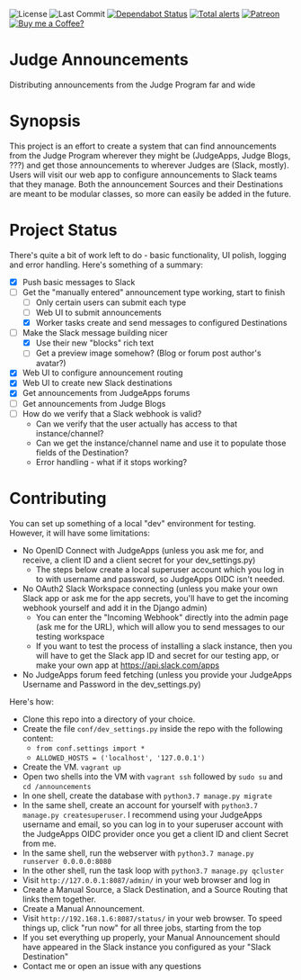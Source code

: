 ![License](https://badgen.net/github/license/dcollinsn/judge-announcements)
![Last Commit](https://badgen.net/github/last-commit/dcollinsn/judge-announcements)
[![Dependabot Status](https://api.dependabot.com/badges/status?host=github&repo=dcollinsn/judge-announcements)](https://dependabot.com)
[![Total alerts](https://img.shields.io/lgtm/alerts/g/dcollinsn/judge-announcements.svg?logo=lgtm&logoWidth=18)](https://lgtm.com/projects/g/dcollinsn/judge-announcements/alerts/)
[![Patreon](https://badgen.net/badge//Support%20me%20on%20Patreon/cyan?icon=patreon)](https://patreon.com/dcollins_judge)
[![Buy me a Coffee?](https://badgen.net/badge/Ko-fi/Buy%20me%20a%20Coffee/cyan)](https://ko-fi.com/dcollins/)

# Judge Announcements
Distributing announcements from the Judge Program far and wide

# Synopsis
This project is an effort to create a system that can find announcements from the Judge Program wherever they might be (JudgeApps, Judge Blogs, ???) and get those announcements to wherever Judges are (Slack, mostly). Users will visit
our web app to configure announcements to Slack teams that they manage. Both the announcement Sources and their Destinations are meant to be modular classes, so more can easily be added in the future.

# Project Status
There's quite a bit of work left to do - basic functionality, UI polish, logging and error handling. Here's something of a summary:

- [x] Push basic messages to Slack
- [ ] Get the "manually entered" announcement type working, start to finish
  - [ ] Only certain users can submit each type
  - [ ] Web UI to submit announcements
  - [x] Worker tasks create and send messages to configured Destinations
- [ ] Make the Slack message building nicer
  - [x] Use their new "blocks" rich text
  - [ ] Get a preview image somehow? (Blog or forum post author's avatar?)
- [x] Web UI to configure announcement routing
- [x] Web UI to create new Slack destinations
- [x] Get announcements from JudgeApps forums
- [ ] Get announcements from Judge Blogs
- [ ] How do we verify that a Slack webhook is valid?
  - Can we verify that the user actually has access to that instance/channel?
  - Can we get the instance/channel name and use it to populate those fields of the Destination?
  - Error handling - what if it stops working?

# Contributing
You can set up something of a local "dev" environment for testing. However, it will have some limitations:
 - No OpenID Connect with JudgeApps (unless you ask me for, and receive, a client ID and a client secret for your dev_settings.py)
   - The steps below create a local superuser account which you log in to with username and password, so JudgeApps OIDC isn't needed.
 - No OAuth2 Slack Workspace connecting (unless you make your own Slack app or ask me for the app secrets, you'll have to get the incoming webhook yourself and add it in the Django admin)
   - You can enter the "Incoming Webhook" directly into the admin page (ask me for the URL), which will allow you to send messages to our testing workspace
   - If you want to test the process of installing a slack instance, then you will have to get the Slack app ID and secret for our testing app, or make your own app at https://api.slack.com/apps
 - No JudgeApps forum feed fetching (unless you provide your JudgeApps Username and Password in the dev_settings.py)

Here's how:
 - Clone this repo into a directory of your choice.
 - Create the file `conf/dev_settings.py` inside the repo with the following content:
   - `from conf.settings import *`
   - `ALLOWED_HOSTS = ('localhost', '127.0.0.1')`
 - Create the VM. `vagrant up`
 - Open two shells into the VM with `vagrant ssh` followed by `sudo su` and `cd /announcements`
 - In one shell, create the database with `python3.7 manage.py migrate`
 - In the same shell, create an account for yourself with `python3.7 manage.py createsuperuser`. I recommend using your JudgeApps username and email, so you can log in to your superuser account with the JudgeApps OIDC provider once you get a client ID and client Secret from me.
 - In the same shell, run the webserver with `python3.7 manage.py runserver 0.0.0.0:8080`
 - In the other shell, run the task loop with `python3.7 manage.py qcluster`
 - Visit `http://127.0.0.1:8087/admin/` in your web browser and log in
 - Create a Manual Source, a Slack Destination, and a Source Routing that links them together.
 - Create a Manual Announcement.
 - Visit `http://192.168.1.6:8087/status/` in your web browser. To speed things up, click "run now" for all three jobs, starting from the top
 - If you set everything up properly, your Manual Announcement should have appeared in the Slack instance you configured as your "Slack Destination"
 - Contact me or open an issue with any questions
